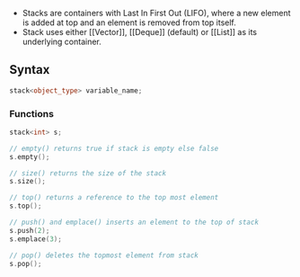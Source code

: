 - Stacks are containers with Last In First Out (LIFO), where a new element is added at top and an element is removed from top itself.
- Stack uses either [[Vector]], [[Deque]] (default) or [[List]] as its underlying container.
## Syntax
```cpp
stack<object_type> variable_name;
```

### Functions
```cpp
stack<int> s;

// empty() returns true if stack is empty else false
s.empty();

// size() returns the size of the stack
s.size();

// top() returns a reference to the top most element
s.top();

// push() and emplace() inserts an element to the top of stack
s.push(2);
s.emplace(3);

// pop() deletes the topmost element from stack
s.pop();
```